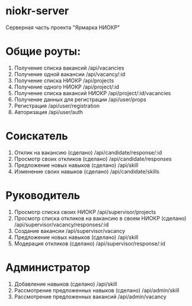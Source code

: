 # niokr-server
Серверная часть проекта "Ярмарка НИОКР"

# Общие роуты:
1. Получение списка вакансий /api/vacancies
2. Получение одной вакансии /api/vacancy/:id
3. Получение списка НИОКР /api/projects
4. Получение одного НИОКР /api/project/:id
5. Получение списка вакансий НИОКР /api/project/:id/vacancies
6. Получение данных для регистрации /api/user/props
7. Регистрация /api/user/registration
8. Авторизация /api/user/auth
# Соискатель
1. Отклик на вакансию (сделано) /api/candidate/response/:id
2. Просмотр своих откликов (сделано) /api/candidate/responses
3. Предложение новых навыков (сделано) /api/skill
4. Изменение своих навыков (сделано) /api/candidate/skills
# Руководитель
1. Просмотр списка своих НИОКР /api/supervisor/projects
2. Просмотр списка откликов на вакансию в своем НИОКР (сделано)  /api/supervisor/vacancy/responses/:id
3. Создание вакансии /api/supervisor/vacancy
4. Предложение новых навыков (сделано) /api/skill
5. Модерация откликов (сделано) /api/supervisor/response/:id
# Администратор
1. Добавление навыков (сделано) /api/skill
2. Рассмотрение предложенных навыков (сделано) /api/admin/skill
3. Рассмотрение предложенных вакансий /api/admin/vacancy
